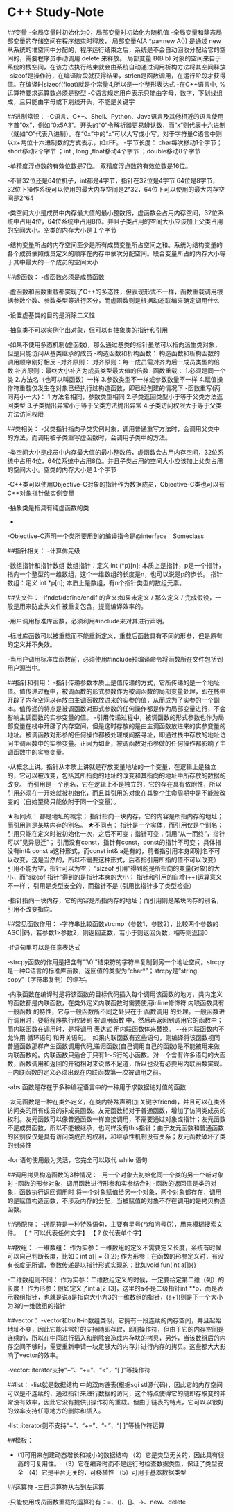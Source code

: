 # C++ Study-Note

##变量
-全局变量时初始化为0，局部变量时初始化为随机值
-全局变量和静态局部变量的存储空间在程序结束时释放，
   局部变量A(A *pa=new A()) 是通过 new 从系统的堆空间中分配的，程序运行结束之后，系统是不会自动回收分配给它的空间的，需要程序员手动调用 delete 来释放。
   局部变量 B(B b) 对象的空间来自于系统的栈空间，在该方法执行结束就会由系统自动通过调用析构方法将其空间释放
-sizeof是操作符，在编译阶段就获得结果，strlen是函数调用，在运行阶段才获得值。在编译时sizeof(float)就是个常量4,所以是一个整形表达式
-在C++语言中, %运算符要求运算数必须是整型
-C语言规定用户表示只能由字母，数字，下划线组成，且只能由字母或下划线开头，不能是关键字

##进制常识：
-C语言、C++、Shell、Python、Java语言及其他相近的语言使用字首“0x”，例如“0x5A3”。开头的“0”令解析器更易辨认数，而“x”则代表十六进制（就如“O”代表八进制）。在“0x”中的“x”可以大写或小写。对于字符量C语言中则以x+两位十六进制数的方式表示，如xFF。
-字节长度：
 char每次移动1个字节；short移动2个字节 ；int , long ,float移动4个字节 ；double移动8个字节

-单精度浮点数的有效位数是7位。
 双精度浮点数的有效位数是16位。

-不管32位还是64位机子，int都是4字节，指针在32位是4字节 64位是8字节，32位下操作系统可以使用的最大内存空间是2^32，64位下可以使用的最大内存空间是2^64

-类空间大小是成员中内存最大值的最小整数倍，虚函数会占用内存空间，32位系统中占用4位，64位系统中占用8位。并且子类占用的空间大小应该加上父类占用的空间大小。空类的内存大小是１个字节

-结构变量所占的内存空间至少是所有成员变量所占空间之和。系统为结构变量的各个成员依照成员定义的顺序在内存中依次分配空间。联合变量所占的内存大小等于其中最大的一个成员的空间大小

##虚函数：
-虚函数必须是成员函数

-虚函数和函数重载都实现了C++的多态性，但表现形式不一样，函数重载调用根据参数个数、参数类型等进行区分，而虚函数则是根据动态联编来确定调用什么

-设置虚基类的目的是消除二义性

-抽象类不可以实例化出对象，但可以有抽象类的指针和引用

-如果不使用多态机制(虚函数)，那么通过基类的指针虽然可以指向派生类对象，但是只能访问从基类继承的成员
-构造函数和析构函数：
 构造函数和析构函数的调用顺序刚好相反
-对齐原则：
  对齐原则：每一成员需对齐为后一成员类型的倍数
  补齐原则：最终大小补齐为成员类型最大值的倍数
-函数重载：
 1.必须是同一个类
 2.方法名（也可以叫函数）一样
 3.参数类型不一样或参数数量不一样
 4.赋值操作符重载仅发生在对象已经执行过构造函数，即已经创建的情况下
-函数重写(两同两小一大)：
 1.方法名相同，参数类型相同
 2.子类返回类型小于等于父类方法返回类型
 3.子类抛出异常小于等于父类方法抛出异常
 4.子类访问权限大于等于父类方法访问权限

##类相关：
-父类指针指向子类实例对象，调用普通重写方法时，会调用父类中的方法。而调用被子类重写虚函数时，会调用子类中的方法。

-类空间大小是成员中内存最大值的最小整数倍，虚函数会占用内存空间，32位系统中占用4位，64位系统中占用8位。并且子类占用的空间大小应该加上父类占用的空间大小。空类的内存大小是１个字节

-C++类可以使用Objective-C对象的指针作为数据成员，Objective-C类也可以有C++对象指针做实例变量

-抽象类是指具有纯虚函数的类

-
-Objective-C声明一个类所要用到的编译指令是@interface　Someclass

##指针相关：
-计算优先级



-数组指针和指针数组
 数组指针：定义 int (*p)[n]; 本质上是指针，p是一个指针，指向一个整型的一维数组，这个一维数组的长度是n，也可以说是p的步长。
 指针数组：定义 int *p[n]; 本质上是数组，有n个指针类型的数组元素。

##头文件：
-ifndef/define/endif 的含义:如果未定义 / 那么定义 / 完成假设，一般是用来防止头文件被重复包含，提高编译效率的。

-用户调用标准库函数，必须利用#include来对其进行声明。

-标准库函数可以被重载而不能重新定义，重载后函数具有不同的形参，但是原有的定义并不失效。

-当用户调用标准库函数前，必须使用#include预编译命令将函数所在文件包括到用户源当中。

##指针和引用：
-指针传递参数本质上是值传递的方式，它所传递的是一个地址值。值传递过程中，被调函数的形式参数作为被调函数的局部变量处理，即在栈中开辟了内存空间以存放由主调函数放进来的实参的值，从而成为了实参的一个副本。值传递的特点是被调函数对形式参数的任何操作都是作为局部变量进行，不会影响主调函数的实参变量的值。
-引用传递过程中，被调函数的形式参数也作为局部变量在栈中开辟了内存空间，但是这时存放的是由主调函数放进来的实参变量的地址。被调函数对形参的任何操作都被处理成间接寻址，即通过栈中存放的地址访问主调函数中的实参变量。正因为如此，被调函数对形参做的任何操作都影响了主调函数中的实参变量。

-从概念上讲。指针从本质上讲就是存放变量地址的一个变量，在逻辑上是独立的，它可以被改变，包括其所指向的地址的改变和其指向的地址中所存放的数据的改变。
而引用是一个别名，它在逻辑上不是独立的，它的存在具有依附性，所以引用必须在一开始就被初始化，而且其引用的对象在其整个生命周期中是不能被改变的（自始至终只能依附于同一个变量）。

★相同点：
 都是地址的概念；
 指针指向一块内存，它的内容是所指内存的地址；而引用则是某块内存的别名。
★不同点：
 指针是一个实体，而引用仅是个别名；
 引用只能在定义时被初始化一次，之后不可变；指针可变；引用“从一而终”，指针可以“见异思迁”；
 引用没有const，指针有const，const的指针不可变；
 具体指没有int& const a这种形式，而const int& a是有的，前者指引用本身即别名不可以改变，这是当然的，所以不需要这种形式，后者指引用所指的值不可以改变）
 引用不能为空，指针可以为空；
 “sizeof 引用”得到的是所指向的变量(对象)的大小，而“sizeof 指针”得到的是指针本身的大小；
 指针和引用的自增(++)运算意义不一样；
 引用是类型安全的，而指针不是 (引用比指针多了类型检查）

-指针指向一块内存，它的内容是所指内存的地址；而引用则是某块内存的别名，引用不改变指向。

##常见函数作用：
-字符串比较函数strcmp（参数1，参数2），比较两个参数的ASC||码，若参数1>参数2，则返回正数，若小于则返回负数，相等则返回0

-if语句里可以是任意表达式

-strcpy函数的作用是把含有“'\0'”结束符的字符串复制到另一个地址空间。strcpy是一种C语言的标准库函数，返回值的类型为“char*”；strcpy是“string copy”（字符串复制）的缩写。

-内联函数在编译时是将该函数的目标代码插入每个调用该函数的地方，类内定义的函数都是内联函数，在类外定义内联函数时需要使用inline修饰符
 内联函数具有 一般函数 的特性，它与一般函数所不同之处只在于 函数调用 的处理。一般函数进行调用时，要将程序执行权转到 被调用函数 中，然后再返回到调用它的函数中；而内联函数在调用时，是将调用 表达式 用内联函数体来替换。
--在内联函数内不允许用 循环语句 和开关语句。　如果内联函数有这些语句，则编译将该函数视同普通函数那样产生函数调用代码,递归函数(自己调用自己的函数)是不能被用来做内联函数的。内联函数只适合于只有1～5行的小函数。对一个含有许多语句的大函数，函数调用和返回的开销相对来说微不足道，所以也没有必要用内联函数实现。
--内联函数的定义必须出现在内联函数第一次被调用之前。


-abs 函数是存在于多种编程语言中的一种用于求数据绝对值的函数

-友元函数是一种在类外定义，在类内特殊声明(加关键字friend)，并且可以在类外访问类的所有成员的非成员函数。友元函数相对于普通函数，增加了访问类成员的权利。友元函数可以像普通函数一样直接调用，不需要通过对象或指针；友元函数不是成员函数，所以不能被继承，也同样没有this指针；由于友元函数和普通函数的区别仅仅是具有访问类成员的权利，和继承性机制没有关系；友元函数破坏了类的封装性

-for 语句使用最为灵活，它完全可以取代 while 语句

##调用拷贝构造函数的3种情况：
-用一个对象去初始化同一个类的另一个新对象时
-函数的形参对象，调用函数进行形参和实参结合时 
-函数的返回值是类的对象，函数执行返回调用时
 将一个对象赋值给另一个对象，两个对象都存在，调用的是赋值构造函数，不涉及内存的分配，当被赋值的对象不存在调用的是拷贝构造函数。

##通配符：
-通配符是一种特殊语句，主要有星号(*)和问号(?)，用来模糊搜索文件。
 【 * 可以代表任何文字】
 【 ? 仅代表单个字】

##数组：
-一维数组：
 作为实参：一维数组的定义不需要定义长度，系统有时候可以自己判断长度，比如：int a[] = {1,2};
 作为形参：在函数的形参定义时，有没有长度无所谓，参数传递是以指针形式实现的；比如void fun(int a[]){}

-二维数组则不同：
 作为实参：二维数组定义的时候，一定要给定第二维（列）的长度！
 作为形参：假如定义了int a[2][3]，这里的a不是二级指针int **p，而是表示数组指针，也就是说a是指向大小为3的一维数组的指针，(a+1)则是下一个大小为3的一维数组的指针

##vector：
-vector和built-in数组类似，它拥有一段连续的内存空间，并且起始地址不变，因此它能非常好的支持随即存取，即[]操作符，但由于它的内存空间是连续的，所以在中间进行插入和删除会造成内存块的拷贝，另外，当该数组后的内存空间不够时，需要重新申请一块足够大的内存并进行内存的拷贝。这些都大大影响了vector的效率。

-vector<int>::iterator支持“+”、“+=”、“<”，“[ ]”等操作符

##list：
-list就是数据结构 中的双向链表(根据sgi stl源代码)，因此它的内存空间可以是不连续的，通过指针来进行数据的访问，这个特点使得它的随即存取变的非常没有效率，因此它没有提供[]操作符的重载。但由于链表的特点，它可以以很好的效率支持任意地方的删除和插入。

-list<int>::iterator则不支持“+”、“+=”、“<”、“[ ]”等操作符运算

##模板：
-  (1)可用来创建动态增长和减小的数据结构 
  （2）它是类型无关的，因此具有很高的可复用性。 
  （3）它在编译时而不是运行时检查数据类型，保证了类型安全 
  （4）它是平台无关的，可移植性 
  （5）可用于基本数据类型

##运算符
-三目运算符从右到左运算

-只能使用成员函数重载的运算符有：=、()、[]、->、new、delete
